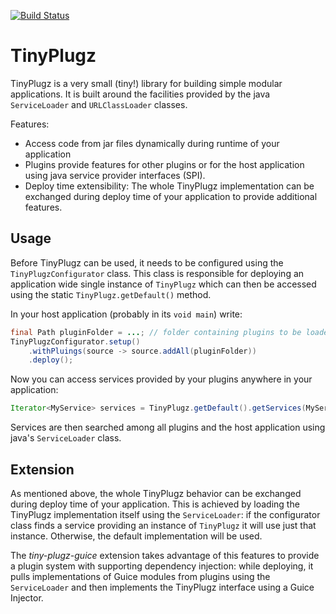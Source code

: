 [![Build Status](https://travis-ci.org/skuzzle/TinyPlugz.svg)](https://travis-ci.org/skuzzle/TinyPlugz)

TinyPlugz
================

TinyPlugz is a very small (tiny!) library for building simple modular 
applications. It is built around the facilities provided by the java 
`ServiceLoader` and `URLClassLoader` classes.

Features:
* Access code from jar files dynamically during runtime of your application
* Plugins provide features for other plugins or for the host application 
  using java service provider interfaces (SPI).
* Deploy time extensibility: The whole TinyPlugz implementation can be 
  exchanged during deploy time of your application to provide additional
  features.
      
## Usage
Before TinyPlugz can be used, it needs to be configured using the 
`TinyPlugzConfigurator` class. This class is responsible for deploying an 
application wide single instance of `TinyPlugz` which can then be accessed
using the static `TinyPlugz.getDefault()` method.

In your host application (probably in its `void main`) write:

```java
final Path pluginFolder = ...; // folder containing plugins to be loaded
TinyPlugzConfigurator.setup()
    .withPluings(source -> source.addAll(pluginFolder))
    .deploy();
```

Now you can access services provided by your plugins anywhere in your 
application:

```java
Iterator<MyService> services = TinyPlugz.getDefault().getServices(MyService.class);
```

Services are then searched among all plugins and the host application using 
java's `ServiceLoader` class.

## Extension
As mentioned above, the whole TinyPlugz behavior can be exchanged during deploy 
time of your application. This is achieved by loading the TinyPlugz 
implementation itself using the `ServiceLoader`: if the configurator class
finds a service providing an instance of `TinyPlugz` it will use just that 
instance. Otherwise, the default implementation will be used.

The _tiny-plugz-guice_ extension takes advantage of this features to provide 
a plugin system with supporting dependency injection: while deploying, it pulls
implementations of Guice modules from plugins using the `ServiceLoader` and 
then implements the TinyPlugz interface using a Guice Injector.